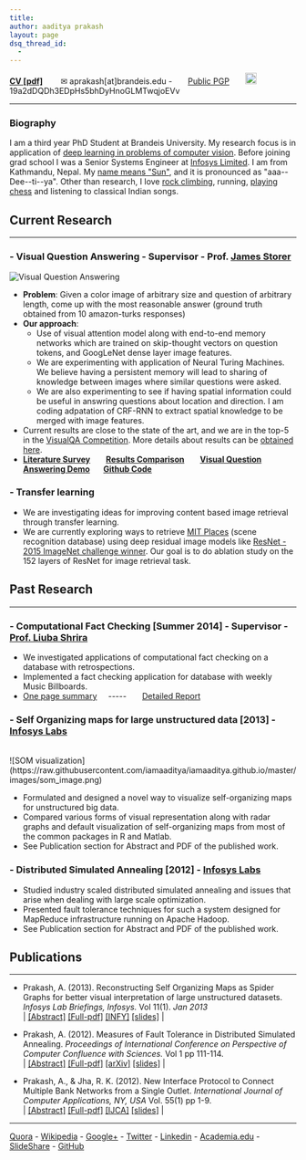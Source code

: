 ```yaml
---
title: 
author: aaditya prakash
layout: page
dsq_thread_id:
  - 
---
```

[**CV [pdf]**](http://www.cs.brandeis.edu//~aprakash/CV.pdf)  &nbsp;&nbsp;&nbsp;&nbsp;&nbsp;&nbsp; ✉ aprakash[at]brandeis.edu - &nbsp;&nbsp;&nbsp;&nbsp;&nbsp;&nbsp;[Public PGP](https://raw.githubusercontent.com/iamaaditya/iamaaditya.github.io/master/pgp_public_aaditya.txt)  &nbsp;&nbsp;&nbsp;&nbsp;&nbsp;&nbsp;<img src="http://bitcoinsymbol.org/i/old-bitcoin-logo.svg" width="20px" height="20px" /> 19a2dDQDh3EDpHs5bhDyHnoGLMTwqjoEVv 

* * *

### <a name="biography" id="biography"></a>Biography

I am a third year PhD Student at Brandeis University. My research focus is in application of [deep learning in problems of computer vision]({{site.baseurl}}/notes/research/). Before joining grad school I was a Senior Systems Engineer at [Infosys Limited](https://www.infosys.com/). I am from Kathmandu, Nepal. My [name means "Sun"]({{site.baseurl}}/notes/name/), and it is pronounced as "aaa--Dee--ti--ya". Other than research, I love [rock climbing]({{site.baseurl}}/notes/climbing/), running, [playing chess]({{site.baseurl}}/notes/chess/) and listening to classical Indian songs. 


## Current Research
* * *

### - Visual Question Answering - Supervisor - Prof. [James Storer](http://www.cs.brandeis.edu/~storer/)
![Visual Question Answering]( http://visualqa.org/static/img/teaser_small.jpg )

* __Problem__: Given a color image of arbitrary size and question of arbitrary length, come up with the most reasonable answer (ground truth obtained from 10 amazon-turks responses)
* __Our approach__: 
  * Use of visual attention model along with end-to-end memory networks which are trained on skip-thought vectors on question tokens, and GoogLeNet dense layer image features. 
  * We are experimenting with application of Neural Turing Machines. We believe having a persistent memory will lead to sharing of knowledge between images where similar questions were asked. 
  * We are also experimenting to see if having spatial information could be useful in answring questions about location and direction. I am coding adpatation of CRF-RNN to extract spatial knowledge to be merged with image features.
* Current results are close to the state of the art, and we are in the top-5 in the [VisualQA Competition](http://visualqa.org/challenge.html). More details about results can be [obtained here]({{site.baseurl}}/research/).
* [__Literature Survey__]({{site.baseurl}}/research/literature/) &nbsp;  &nbsp;  &nbsp;  [__Results Comparison__](http://gpgpu.cs-i.brandeis.edu/shankar/submissions_vqa/project_comparison/comparison_mar31.html) &nbsp;  &nbsp;  &nbsp;  [__Visual Question Answering Demo__]({{site.baseurl}}/2016/04/visual_question_answering_demo_notebook/) &nbsp;&nbsp;&nbsp;&nbsp;&nbsp;[__Github Code__](https://github.com/iamaaditya/VQA_Demo)

### - Transfer learning
 
* We are investigating ideas for improving content based image retrieval through transfer learning. 
* We are currently exploring ways to retrieve [MIT Places](http://places.csail.mit.edu/) (scene recognition database) using deep residual image models like [ResNet - 2015 ImageNet challenge winner](http://research.microsoft.com/en-us/um/people/kahe/ilsvrc15/ilsvrc2015_deep_residual_learning_kaiminghe.pdf). Our goal is to do ablation study on the 152 layers of ResNet for image retrieval task. 

## Past Research
* * *

### - Computational Fact Checking [Summer 2014]  - Supervisor - [Prof. Liuba Shrira](http://www.cs.brandeis.edu/~liuba/)

* We investigated applications of computational fact checking on a database with retrospections.
* Implemented a fact checking application for database with weekly Music Billboards.
* [One page summary](https://drive.google.com/open?id=0Bw852LkIy1pXaG1ZN0l2R0M2Zms) &nbsp;&nbsp;&nbsp;&nbsp;-----&nbsp;&nbsp;&nbsp;&nbsp;&nbsp;&nbsp; [Detailed Report](https://drive.google.com/open?id=0Bw852LkIy1pXWEF5Nkt6aUp2UVk)

### - Self Organizing maps for large unstructured data [2013] - [Infosys Labs](http://www.infosysblogs.com/infosys-labs/bloggers.html) 
<br />
![SOM visualization](https://raw.githubusercontent.com/iamaaditya/iamaaditya.github.io/master/images/som_image.png) 


* Formulated and designed a novel way to visualize self-organizing maps for unstructured big data.<br />
* Compared various forms of visual representation along with radar graphs and default visualization of self-organizing maps from most of the common packages in R and Matlab.<br />
* See Publication section for Abstract and PDF of the published work.


### - Distributed Simulated Annealing [2012] - [Infosys Labs](http://www.infosysblogs.com/infosys-labs/bloggers.html) 

* Studied industry scaled distributed simulated annealing and issues that arise when dealing with large scale optimization.
* Presented fault tolerance techniques for such a system designed for MapReduce infrastructure running on Apache Hadoop.
* See Publication section for Abstract and PDF of the published work.


## Publications
* * *

*   Prakash, A. (2013). Reconstructing Self Organizing Maps as Spider Graphs for better visual interpretation of large unstructured datasets. _Infosys Lab Briefings, Infosys._ Vol 11(1). _Jan 2013_ <br />
    | [[Abstract]](http://aaditya.info/research/abstract_graph.txt) [[Full-pdf]](http://aaditya.info/research/graph.pdf) [[INFY]](http://www.infosys.com/infosys-labs/publications/infosyslabs-briefings/Pages/bigdata-challenges-opportunities.aspx) [[slides]](http://aaditya.info/research/slides_graph.pdf) |

*   Prakash, A. (2012). Measures of Fault Tolerance in Distributed Simulated Annealing. _Proceedings of International Conference on Perspective of Computer Confluence with Sciences._ Vol 1 pp 111-114\.<br />
    | [[Abstract]](http://aaditya.info/research/abstract_fault.txt) [[Full-pdf]](http://aaditya.info/research/fault.pdf) [[arXiv]](http://arxiv.org/abs/1212.3295) [[slides]](http://aaditya.info/research/slides_fault.pdf) |

*   Prakash, A., & Jha, R. K. (2012). New Interface Protocol to Connect Multiple Bank Networks from a Single Outlet. _International Journal of Computer Applications, NY, USA_ Vol. 55(1) pp 1-9.<br />
    | [[Abstract]](http://aaditya.info/research/abstract_protocol.txt) [[Full-pdf]](http://aaditya.info/research/protocol.pdf) [[IJCA]](http://www.ijcaonline.org/archives/volume55/number12/8804-3034) [[slides]](http://aaditya.info/research/slides_protocol.pdf) |



* * *

[Quora](http://www.quora.com/Aaditya-Prakash) - [Wikipedia](http://en.wikipedia.org/wiki/User:Iamaaditya) - [Google+](https://plus.google.com/u/0/100303074762902184969?rel=author) - [Twitter](http://twitter.com/aaditya_prakash) - [Linkedin](https://in.linkedin.com/in/aaditya-prakash-68453338) - [Academia.edu](http://infosys.academia.edu/aadityaprakash) - [SlideShare](http://www.slideshare.net/aadityaprakash/) - [GitHub](https://github.com/iamaaditya)

